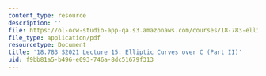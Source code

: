```yaml
---
content_type: resource
description: ''
file: https://ol-ocw-studio-app-qa.s3.amazonaws.com/courses/18-783-elliptic-curves-spring-2021/f9bb81a5b496e093746a8dc51679f313_MIT18_783S21_notes15.pdf
file_type: application/pdf
resourcetype: Document
title: '18.783 S2021 Lecture 15: Elliptic Curves over C (Part II)'
uid: f9bb81a5-b496-e093-746a-8dc51679f313
---
```

